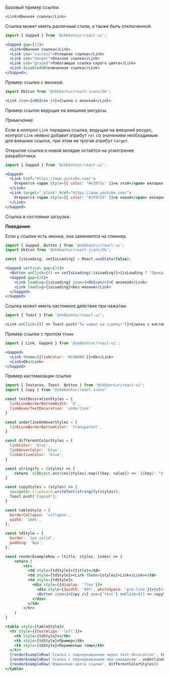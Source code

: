 Базовый пример ссылки.

```jsx harmony
<Link>Обычная ссылка</Link>
```

Ссылка может иметь различные стили, а также быть отключенной.

```jsx harmony
import { Gapped } from '@skbkontur/react-ui';

<Gapped gap={15}>
  <Link>Обычная ссылка</Link>
  <Link use="success">Успешная ссылка</Link>
  <Link use="danger">Опасная ссылка</Link>
  <Link use="grayed">Работающая ссылка серого цвета</Link>
  <Link disabled>Отключенная ссылка</Link>
</Gapped>;
```

Пример ссылки с иконкой.

```jsx harmony
import OkIcon from '@skbkontur/react-icons/Ok';

<Link icon={<OkIcon />}>Ссылка с иконкой</Link>
```

Пример ссылок ведущих на внешние ресурсы.

_Примечание_:

Если в контрол `Link` передана ссылка, ведущая на внешний ресурс, контрол `Link` неявно добавит атрибут `rel` со значением необходимым для внешних ссылок, при этом не трогая атрибут `target`.

Открытие ссылки в новой вкладке остаётся на усмотрение разработчика.

```jsx harmony
import { Gapped } from '@skbkontur/react-ui';

<Gapped>
  <Link href="https://www.youtube.com/">
    Откроется <span style={{ color: "#e3071c" }}>в этой</span> вкладке
  </Link>
  <Link target="_blank" href="https://www.youtube.com/">
    Откроется <span style={{ color: "#3f9726" }}>в новой</span> вкладке
  </Link>
</Gapped>
```

Ссылка в состоянии загрузки.

**Поведение**:

Если у ссылки есть иконка, она заменяется на спиннер.

```jsx harmony
import { Gapped, Button } from '@skbkontur/react-ui';
import OkIcon from '@skbkontur/react-icons/Ok';

const [isLoading, setIsLoading] = React.useState(false);

<Gapped vertical gap={15}>
  <Button onClick={() => setIsLoading(!isLoading)}>{isLoading ? "Прекратить загрузку!" : "Начать загрузку!"}</Button>
  <Gapped gap={20}>
    <Link loading={isLoading} icon={<OkIcon/>}>С иконкой</Link>
    <Link loading={isLoading}>Без иконки</Link>
  </Gapped>
</Gapped>
```

Ссылка может иметь кастомное действие при нажатии.

```jsx harmony
import { Toast } from '@skbkontur/react-ui';

<Link onClick={() => Toast.push("Ты нажал на ссылку!")}>Ссылка с кастомным действием</Link>
```

Пример ссылки с пропом `theme`

```jsx harmony
import { Link, Gapped } from '@skbkontur/react-ui';

<Gapped>
  <Link theme={{linkColor: '#C00000'}}>Ok</Link>
  <Link>Ok</Link>
</Gapped>
```


Пример кастомизации ссылки

```jsx harmony
import { Textarea, Toast, Button } from "@skbkontur/react-ui";
import { Copy } from "@skbkontur/react-icons"

const textDecorationStyles = {
  linkLineBorderBottomWidth: '0',
  linkHoverTextDecoration: 'underline'
}

const underlineOnHoverStyles = {
  linkLineBorderBottomColor: 'transparent',
}

const differentColorStyles = {
  linkColor: 'blue',
  linkHoverColor: 'blue',
  linkActiveColor: 'blue',
}

const stringify = (styles) => {
    return `${Object.entries(styles).map(([key, value]) => `${key}: "${value}"`).join(", ")}`
}

const copyStyles = (styles) => {
  navigator.clipboard.writeText(stringify(styles));
  Toast.push('Copied');
}

const tableStyle = {
  borderCollapse: 'collapse',
  width: '100%',
};

const tdStyle = {
  border: '1px solid',
  padding: '8px',
};

const renderExampleRow = (title, styles, index) => {
    return (
        <tr>
          <td style={tdStyle}>{title}</td>
          <td style={tdStyle}><Link theme={styles}>Link</Link></td>
          <td style={tdStyle}>
            <div style={{display: 'flex'}}>
              <div style={{width: '80%', whiteSpace: 'pre-line'}}>{stringify(styles).replace(/, /g, '\n')}</div>
              <Button icon={<Copy />} use={'text'} onClick={() => copyStyles(styles)}/>
            </div>
          </td>
        </tr>
    )
}

<table style={tableStyle}>
  <tr style={{textAlign: 'left'}}>
    <th style={tdStyle}></th>
    <th style={tdStyle}>Пример</th>
    <th style={tdStyle}>Переменные темы</th>
  </tr>
  {renderExampleRow('Ссылка с подчеркиванием через text-decoration', textDecorationStyles)}
  {renderExampleRow('Ссылка с подчеркиванием при наведении', underlineOnHoverStyles)}
  {renderExampleRow('Изменение цвета ссылки', differentColorStyles)}
</table>
```

